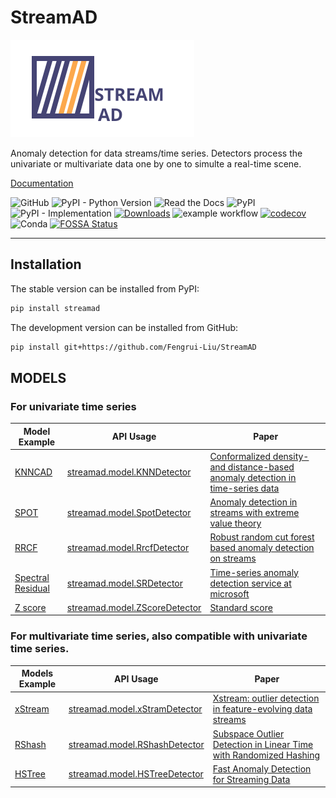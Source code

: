 # StreamAD

![StreamAD Logo](docs/source/images/logo_htmlwithname.svg)





Anomaly detection for data streams/time series. Detectors process the univariate or multivariate data one by one to simulte a real-time scene.



[Documentation](https://streamad.readthedocs.io/en/latest/)


<!--- BADGES: START --->

![GitHub](https://img.shields.io/github/license/Fengrui-Liu/StreamAD)
![PyPI - Python Version](https://img.shields.io/pypi/pyversions/StreamAD?style=flat)
![Read the Docs](https://img.shields.io/readthedocs/streamad?style=flat)
![PyPI](https://img.shields.io/pypi/v/streamad)
![PyPI - Implementation](https://img.shields.io/pypi/implementation/streamad)
[![Downloads](https://static.pepy.tech/personalized-badge/streamad?period=total&units=international_system&left_color=grey&right_color=orange&left_text=Downloads)](https://pepy.tech/project/streamad)
![example workflow](https://github.com/Fengrui-Liu/StreamAD/actions/workflows/testing.yml//badge.svg)
[![codecov](https://codecov.io/gh/Fengrui-Liu/StreamAD/branch/main/graph/badge.svg?token=AQG26L2RA7)](https://codecov.io/gh/Fengrui-Liu/StreamAD)
![Conda](https://img.shields.io/conda/v/conda-forge/streamad)
[![FOSSA Status](https://app.fossa.com/api/projects/git%2Bgithub.com%2FFengrui-Liu%2FStreamAD.svg?type=small)](https://app.fossa.com/projects/git%2Bgithub.com%2FFengrui-Liu%2FStreamAD?ref=badge_small)

---



## Installation

The stable version can be installed from PyPI:

```bash
pip install streamad
```

The development version can be installed from GitHub:

```bash
pip install git+https://github.com/Fengrui-Liu/StreamAD
```



## MODELS

### For univariate time series


| Model Example                                                                                                     | API Usage                                                                                                         | Paper                                                                                                               |
| ----------------------------------------------------------------------------------------------------------------- | ----------------------------------------------------------------------------------------------------------------- | ------------------------------------------------------------------------------------------------------------------- |
| [KNNCAD](https://streamad.readthedocs.io/en/latest/example/univariate.html#knncad-detector)                       | [streamad.model.KNNDetector](https://streamad.readthedocs.io/en/latest/api/streamad.model.html#knndetector)       | [Conformalized density- and distance-based anomaly detection in time-series data](https://arxiv.org/abs/1608.04585) |
| [SPOT](https://streamad.readthedocs.io/en/latest/example/univariate.html#spot-detector)                           | [streamad.model.SpotDetector](https://streamad.readthedocs.io/en/latest/api/streamad.model.html#spotdetector)     | [Anomaly detection in streams with extreme value theory](https://dl.acm.org/doi/10.1145/3097983.3098144)            |
| [RRCF](https://streamad.readthedocs.io/en/latest/example/univariate.html#rrcf-detector)                           | [streamad.model.RrcfDetector](https://streamad.readthedocs.io/en/latest/api/streamad.model.html#rrcfdetector)     | [Robust random cut forest based anomaly detection on streams](http://proceedings.mlr.press/v48/guha16.pdf)          |
| [Spectral Residual](https://streamad.readthedocs.io/en/latest/example/univariate.html#spectral-residual-detector) | [streamad.model.SRDetector](https://streamad.readthedocs.io/en/latest/api/streamad.model.html#srdetector)         | [Time-series anomaly detection service at microsoft](https://arxiv.org/abs/1906.03821)                              |
| [Z score](https://streamad.readthedocs.io/en/latest/example/univariate.html#z-score-detector)                     | [streamad.model.ZScoreDetector](https://streamad.readthedocs.io/en/latest/api/streamad.model.html#zscoredetector) | [Standard score](https://en.wikipedia.org/wiki/Standard_score)                                                      |


### For multivariate time series, also compatible with univariate time series.

| Models Example                                                                                         | API Usage                                                                                                          | Paper                                                                                                                                                                     |
| ------------------------------------------------------------------------------------------------------ | ------------------------------------------------------------------------------------------------------------------ | ------------------------------------------------------------------------------------------------------------------------------------------------------------------------- |
| [xStream](https://streamad.readthedocs.io/en/latest/example/multivariate.html#xstream-detector)        | [streamad.model.xStramDetector](https://streamad.readthedocs.io/en/latest/api/streamad.model.html#xstreamdetector) | [Xstream: outlier detection in feature-evolving data streams](http://www.kdd.org/kdd2018/accepted-papers/view/xstream-outlier-detection-in-feature-evolving-data-streams) |
| [RShash](https://streamad.readthedocs.io/en/latest/example/multivariate.html#rshash-detector)          | [streamad.model.RShashDetector](https://streamad.readthedocs.io/en/latest/api/streamad.model.html#rshashdetector)  | [Subspace Outlier Detection in Linear Time with Randomized Hashing](https://ieeexplore.ieee.org/document/7837870)                                                         |
| [HSTree](https://streamad.readthedocs.io/en/latest/example/multivariate.html#half-space-tree-detector) | [streamad.model.HSTreeDetector](https://streamad.readthedocs.io/en/latest/api/streamad.model.html#hstreedetector)  | [Fast Anomaly Detection for Streaming Data](https://www.ijcai.org/Proceedings/11/Papers/254.pdf)                                                                          |
